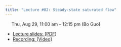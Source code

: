 ```yaml
---
title: "Lecture #02: Steady-state saturated flow"
---
```


&nbsp;&nbsp;&nbsp;&nbsp;&nbsp;Thu, Aug 29, 11:00 am – 12:15 pm (Bo Guo)

- [Lecture slides: [PDF]](../assets/lecture_slides/Lecture%202_(8-29-2024).pdf) 
- [Recording: [Video]](https://arizona.zoom.us/rec/share/07Fn-FV3abhaVYv6oweVPEzq63AjL48kyiHkBzSSQydheJnSoRjPuul0UnE5bd27.ByOd6db-TL8ZViB4?startTime=1724954312000)

